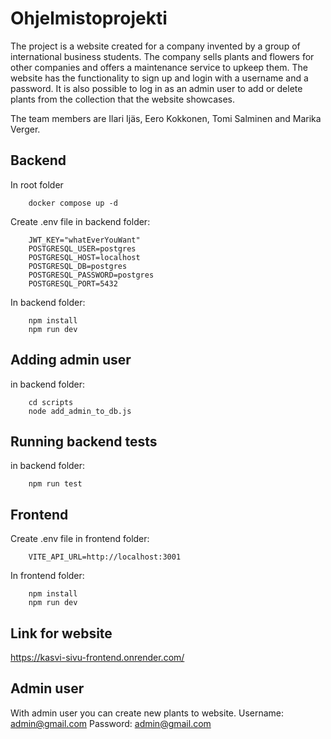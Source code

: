 # Ohjelmistoprojekti

The project is a website created for a company invented by a group of international business students. The company sells plants and flowers for other companies and offers a maintenance service to upkeep them. The website has the functionality to sign up and login with a username and a password. It is also possible to log in as an admin user to add or delete plants from the collection that the website showcases.

The team members are Ilari Ijäs, Eero Kokkonen, Tomi Salminen and Marika Verger.


## Backend
In root folder
```
    docker compose up -d
```

Create .env file in backend folder:
```
    JWT_KEY="whatEverYouWant"
    POSTGRESQL_USER=postgres
    POSTGRESQL_HOST=localhost
    POSTGRESQL_DB=postgres
    POSTGRESQL_PASSWORD=postgres
    POSTGRESQL_PORT=5432
```

In backend folder:
```
    npm install
    npm run dev
```

## Adding admin user
in backend folder:
```
    cd scripts
    node add_admin_to_db.js
```

## Running backend tests
in backend folder:
```
    npm run test
```

## Frontend
Create .env file in frontend folder:
```
    VITE_API_URL=http://localhost:3001
```

In frontend folder:
```
    npm install
    npm run dev
```

## Link for website
https://kasvi-sivu-frontend.onrender.com/

## Admin user
With admin user you can create new plants to website.
Username: admin@gmail.com
Password: admin@gmail.com
